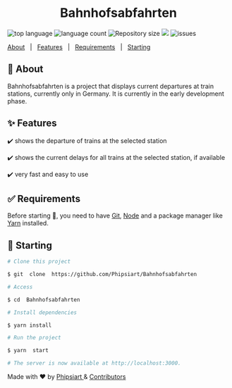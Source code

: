 


<h1  align="center">Bahnhofsabfahrten</h1>
  <img  alt="top language"  src="https://img.shields.io/github/languages/top/Phipsiart/bahnhofsabfahrten?color=informational">
 <img  alt="language count"  src="https://img.shields.io/github/languages/count/Phipsiart/bahnhofsabfahrten?color=orange">
  <img  alt="Repository size"  src="https://img.shields.io/github/repo-size/Phipsiart/bahnhofsabfahrten?color=blueviolet">
<img src="https://img.shields.io/github/issues-pr/Phipsiart/Bahnhofsabfahrten">
<img  alt="issues"  src="https://img.shields.io/github/issues/Phipsiart/bahnhofsabfahrten?color=56BEB8"/>
<p>
  <a  href="#dart-about">About</a>  &#xa0; | &#xa0; <a  href="#sparkles-features">Features</a>  &#xa0; | &#xa0; <a  href="#white_check_mark-requirements">Requirements</a>  &#xa0; | &#xa0; <a  href="#checkered_flag-starting">Starting</a>  &#xa0;
</p

  

<br>

  

## :dart: About ##

  
Bahnhofsabfahrten is a project that displays current departures at train stations, currently only in Germany. It is currently in the early development phase.

  

## :sparkles: Features ##

  

:heavy_check_mark: shows the departure of trains at the selected station

:heavy_check_mark: shows the current delays for all trains at the selected station, if available

:heavy_check_mark: very fast and easy to use

  

## :white_check_mark: Requirements ##

  

Before starting :checkered_flag:, you need to have [Git](https://git-scm.com), [Node](https://nodejs.org/en/) and a package manager like [Yarn](https://yarnpkg.com/) installed.

  

## :checkered_flag: Starting ##

  

```bash
# Clone this project

$ git  clone  https://github.com/Phipsiart/Bahnhofsabfahrten

# Access

$ cd  Bahnhofsabfahrten

# Install dependencies

$ yarn install

# Run the project

$ yarn  start

# The server is now available at http://localhost:3000.

```

  
  
  
  

Made with :heart: by <a  href="https://github.com/Phipsiart"  target="_blank">Phipsiart </a>  & [Contributors](https://github.com/Phipsiart/Bahnhofsabfahrten/graphs/contributors)

  

&#xa0;
